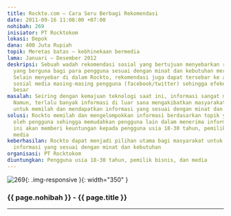```yaml
---
title: Rockto.com – Cara Seru Berbagi Rekomendasi
date: 2011-09-16 11:08:00 +07:00
nohibah: 269
inisiator: PT Rocktokom
lokasi: Depok
dana: 400 Juta Rupiah
topik: Meretas batas – kebhinekaan bermedia
lama: Januari – Desember 2012
deskripsi: Sebuah wadah rekomendasi sosial yang bertujuan menyebarkan rekomendasi-rekomendasi
  yang berguna bagi para pengguna sesuai dengan minat dan kebutuhan mereka masing-masing.
  Selain menyebar di dalam Rockto, rekomendasi juga dapat tersebar ke akun jejaring
  sosial media masing-masing pengguna (facebook/twitter) sehingga efeknya akan sangat
  besar
masalah: Seiring dengan kemajuan teknologi saat ini, informasi sangat mudah didapatkan.
  Namun, terlalu banyak informasi di luar sana mengakibatkan masyarakat kesulitan
  untuk memilah dan mendapatkan informasi yang sesuai dengan minat dan kebutuhan mereka
solusi: Rockto memilah dan mengelompokkan informasi berdasarkan topik yang dapat ditentukan
  oleh pengguna sehingga memudahkan pengguna lain dalam menerima informasi. Proyek
  ini akan memberi keuntungan kepada pengguna usia 18-30 tahun, pemilik bisnis, dan
  media
keberhasilan: Rockto dapat menjadi pilihan utama bagi masyarakat untuk mendapatkan
  informasi yang sesuai dengan minat dan kebutuhan
organisasi: PT Rocktokom
diuntungkan: Pengguna usia 18-30 tahun, pemilik bisnis, dan media
---
```


![269](/static/img/hibahcmb/269.png){: .img-responsive }{: width="350" }

### {{ page.nohibah }} - {{ page.title }}

---
